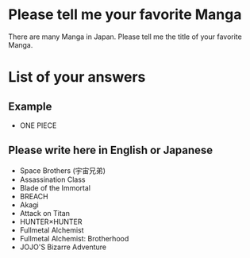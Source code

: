# Please tell me your favorite Manga
There are many Manga in Japan.
Please tell me the title of your favorite Manga.

# List of your answers 
## Example
- ONE PIECE

## Please write here in English or Japanese
- Space Brothers (宇宙兄弟)
- Assassination Class
- Blade of the Immortal
- BREACH
- Akagi
- Attack on Titan
- HUNTER×HUNTER
- Fullmetal Alchemist
- Fullmetal Alchemist: Brotherhood
- JOJO'S Bizarre Adventure